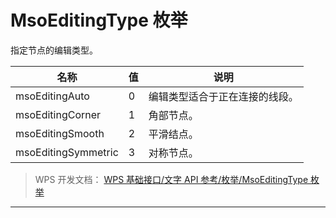 # MsoEditingType 枚举

指定节点的编辑类型。

| 名称                | 值  | 说明                           |
|---------------------|-----|--------------------------------|
| msoEditingAuto      | 0   | 编辑类型适合于正在连接的线段。 |
| msoEditingCorner    | 1   | 角部节点。                     |
| msoEditingSmooth    | 2   | 平滑结点。                     |
| msoEditingSymmetric | 3   | 对称节点。                     |

> WPS 开发文档： [WPS 基础接口/文字 API 参考/枚举/MsoEditingType 枚举](https://qn.cache.wpscdn.cn/encs/doc/office_v19/topics/WPS%20%E5%9F%BA%E7%A1%80%E6%8E%A5%E5%8F%A3/%E6%96%87%E5%AD%97%20API%20%E5%8F%82%E8%80%83/%E6%9E%9A%E4%B8%BE/MsoEditingType%20%E6%9E%9A%E4%B8%BE.html)

------------------------------------------------------------------------
